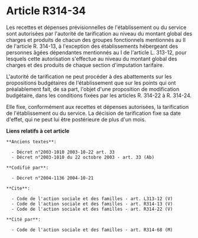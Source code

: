 # Article R314-34

Les recettes et dépenses prévisionnelles de l'établissement ou du service sont autorisées par l'autorité de tarification au
niveau du montant global des charges et produits de chacun des groupes fonctionnels mentionnés au II de l'article R. 314-13,
à l'exception des établissements hébergeant des personnes âgées dépendantes mentionnés au I de l'article L. 313-12, pour
lesquels cette autorisation s'effectue au niveau du montant global des charges et des produits de chaque section d'imputation
tarifaire. 

L'autorité de tarification ne peut procéder à des abattements sur les propositions budgétaires de l'établissement que sur les
points qui ont préalablement fait, de sa part, l'objet d'une proposition de modification budgétaire, dans les conditions
fixées par les articles R. 314-22 à R. 314-24. 

Elle fixe, conformément aux recettes et dépenses autorisées, la tarification de l'établissement ou du service. La décision de
tarification fixe sa date d'effet, qui ne peut lui être postérieure de plus d'un mois.

**Liens relatifs à cet article**

	**Anciens textes**:

	  - Décret n°2003-1010 2003-10-22 art. 33
	  - Décret n°2003-1010 du 22 octobre 2003 - art. 33 (Ab)

	**Codifié par**:

	  - Décret n°2004-1136 2004-10-21

	**Cite**:

	  - Code de l'action sociale et des familles - art. L313-12 (V)
	  - Code de l'action sociale et des familles - art. R314-13 (V)
	  - Code de l'action sociale et des familles - art. R314-22 (V)

	**Cité par**:

	  - Code de l'action sociale et des familles - art. R314-68 (M)
